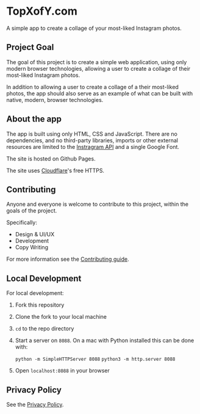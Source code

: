 # TopXofY.com

A simple app to create a collage of your most-liked Instagram photos.

## Project Goal

The goal of this project is to create a simple web application, using only modern browser technologies,
allowing a user to create a collage of their most-liked Instagram photos.

In addition to allowing a user to create a collage of a their most-liked photos, the app should
also serve as an example of what can be built with native, modern, browser technologies.

## About the app

The app is built using only HTML, CSS and JavaScript. There are no dependencies, and no third-party libraries, imports or other external resources are limited to the [Instragram API](https://www.instagram.com/developer/) and a single Google Font.

The site is hosted on Github Pages.

The site uses [Cloudflare](https://www.cloudflare.com/)'s free HTTPS.

## Contributing

Anyone and everyone is welcome to contribute to this project, within the goals of the project.

Specifically:
* Design & UI/UX
* Development
* Copy Writing

For more information see the [Contributing guide](https://github.com/brettdewoody/top-x-of-y/blob/master/CONTRIBUTING.md).

## Local Development

For local development:

1. Fork this repository
2. Clone the fork to your local machine
3. `cd` to the repo directory
4. Start a server on `8088`. On a mac with Python installed this can be done with:

      `python -m SimpleHTTPServer 8088`
      `python3 -m http.server 8088`
      
5. Open `localhost:8088` in your browser

## Privacy Policy

See the [Privacy Policy](https://github.com/brettdewoody/top-x-of-y/blob/master/PRIVACY.md).
